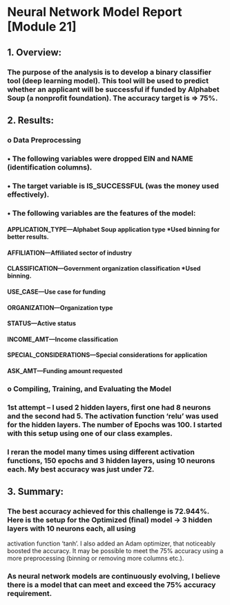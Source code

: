 # Neural Network Model Report [Module 21]
## 1.	Overview: 
### The purpose of the analysis is to develop a binary classifier tool (deep learning model). This tool will be used to predict whether an applicant will be successful if funded by Alphabet Soup (a nonprofit foundation). The accuracy target is => 75%.  

## 2.	Results:
### o	Data Preprocessing 
###    •	The following variables were dropped EIN and NAME (identification columns).
###    •	The target variable is IS_SUCCESSFUL (was the money used effectively).
###    •	The following variables are the features of the model:
####       APPLICATION_TYPE—Alphabet Soup application type *Used binning for better results.
####       AFFILIATION—Affiliated sector of industry
####       CLASSIFICATION—Government organization classification *Used binning.
####       USE_CASE—Use case for funding
####       ORGANIZATION—Organization type
####       STATUS—Active status
####       INCOME_AMT—Income classification
####       SPECIAL_CONSIDERATIONS—Special considerations for application
####       ASK_AMT—Funding amount requested

### o	Compiling, Training, and Evaluating the Model
###     1st  attempt – I used 2 hidden layers, first one had 8 neurons and the second had 5. The activation function ‘relu’ was used for the hidden layers. The number of Epochs was 100. I started with this setup using one of our class examples.
###     I reran the model many times using different activation functions, 150 epochs and 3 hidden layers, using 10 neurons each. My best accuracy was just under 72. 

## 3.	Summary: 
###    The best accuracy achieved for this challenge is 72.944%. Here is the setup for the Optimized (final) model ->  3 hidden layers with 10 neurons each, all using 
activation function ‘tanh’. I also added an Adam optimizer, that noticeably boosted the accuracy. It may be possible to meet the 75% accuracy using a more preprocessing (binning  or removing more columns etc.).
###    As neural network models are continuously evolving, I believe there is a model that can meet and exceed the 75% accuracy requirement.
